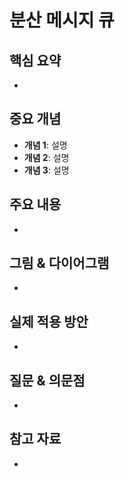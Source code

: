 # 분산 메시지 큐

## 핵심 요약

<!-- 이 장의 핵심 내용을 3-5줄로 간략하게 요약 -->
- 

## 중요 개념

<!-- 이 장에서 가장 중요한 개념들을 나열 -->

- **개념 1**: 설명
- **개념 2**: 설명
- **개념 3**: 설명

## 주요 내용

<!-- 중요한 세부 내용을 자유롭게 기록 -->
- 

## 그림 & 다이어그램

<!-- 책에 있는 중요한 그림이나 다이어그램을 간단히 설명 -->
- 

## 실제 적용 방안

<!-- 이 내용을 실무에 어떻게 적용할 수 있을지 -->
- 

## 질문 & 의문점

<!-- 추가로 알아봐야 할 내용이나 의문점 -->
- 

## 참고 자료

<!-- 관련된 추가 자료 -->
-
